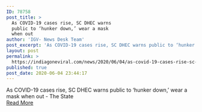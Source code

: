 ```yaml
---
ID: 78758
post_title: >
  As COVID-19 cases rise, SC DHEC warns
  public to ‘hunker down,’ wear a mask
  when out
author: 'IGV- News Desk Team'
post_excerpt: 'As COVID-19 cases rise, SC DHEC warns public to ‘hunker down,’ wear a mask when out - The State'
layout: post
permalink: >
  https://indiagoneviral.com/news/2020/06/04/as-covid-19-cases-rise-sc-dhec-warns-public-to-hunker-down-wear-a-mask-when-out/78758/india-gone-viral/
published: true
post_date: 2020-06-04 23:44:17
---
```

As COVID-19 cases rise, SC DHEC warns public to ‘hunker down,’ wear a mask when out - The State<br/><a href="https://news.google.com/__i/rss/rd/articles/CBMiP2h0dHBzOi8vd3d3LnRoZXN0YXRlLmNvbS9uZXdzL2Nvcm9uYXZpcnVzL2FydGljbGUyNDMyNDUwNjYuaHRtbNIBP2h0dHBzOi8vYW1wLnRoZXN0YXRlLmNvbS9uZXdzL2Nvcm9uYXZpcnVzL2FydGljbGUyNDMyNDUwNjYuaHRtbA?oc=5" class="button purchase" rel="nofollow noopener noreferrer" target="_blank">Read More</a>